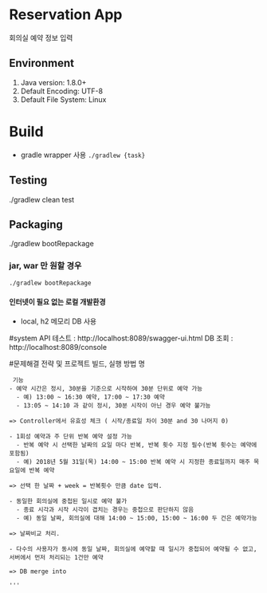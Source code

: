 # Reservation App
회의실 예약 정보 입력

## Environment
1. Java version: 1.8.0+
2. Default Encoding: UTF-8
3. Default File System: Linux

# Build
- gradle wrapper 사용 `./gradlew {task}` 

## Testing
./gradlew clean test

## Packaging
./gradlew bootRepackage

### jar, war 만 원할 경우
```bash
./gradlew bootRepackage
```

#### 인터넷이 필요 없는 로컬 개발환경
- local, h2 메모리 DB 사용


#system
API 테스트 : http://localhost:8089/swagger-ui.html
DB 조회 : http://localhost:8089/console

#문제해결 전략 및 프로젝트 빌드, 실행 방법 명
```
 기능
- 예약 시간은 정시, 30분을 기준으로 시작하여 30분 단위로 예약 가능
  - 예) 13:00 ~ 16:30 예약, 17:00 ~ 17:30 예약
  - 13:05 ~ 14:10 과 같이 정시, 30분 시작이 아닌 경우 예약 불가능
  
=> Controller에서 유효성 체크 ( 시작/종료일 차이 30분 and 30 나머지 0)
  
- 1회성 예약과 주 단위 반복 예약 설정 가능
  - 반복 예약 시 선택한 날짜의 요일 마다 반복, 반복 횟수 지정 필수(반복 횟수는 예약에 포함됨)
  - 예) 2018년 5월 31일(목) 14:00 ~ 15:00 반복 예약 시 지정한 종료일까지 매주 목요일에 반복 예약

=> 선택 한 날짜 + week = 반복횟수 만큼 date 입력.
  
- 동일한 회의실에 중첩된 일시로 예약 불가
  - 종료 시각과 시작 시각이 겹치는 경우는 중첩으로 판단하지 않음
  - 예) 동일 날짜, 회의실에 대해 14:00 ~ 15:00, 15:00 ~ 16:00 두 건은 예약가능
  
=> 날짜비교 처리.

- 다수의 사용자가 동시에 동일 날짜, 회의실에 예약할 때 일시가 중첩되어 예약될 수 없고, 서버에서 먼저 처리되는 1건만 예약

=> DB merge into

'''